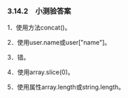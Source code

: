 ### 3.14.2　小测验答案

1．使用方法concat()。

2．使用user.name或user["name"]。

3．错。

4．使用array.slice(0)。

5．使用属性array.length或string.length。

